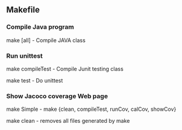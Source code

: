 ## Makefile

### Compile Java program

make [all] - Compile JAVA class

### Run unittest

make compileTest - Compile Junit testing class

make test - Do unittest

### Show Jacoco coverage Web page

make Simple - make {clean, compileTest, runCov, calCov, showCov}

make clean - removes all files generated by make
